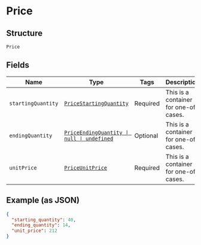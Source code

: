 
# Price

## Structure

`Price`

## Fields

| Name | Type | Tags | Description |
|  --- | --- | --- | --- |
| `startingQuantity` | [`PriceStartingQuantity`](../../doc/models/containers/price-starting-quantity.md) | Required | This is a container for one-of cases. |
| `endingQuantity` | [`PriceEndingQuantity \| null \| undefined`](../../doc/models/containers/price-ending-quantity.md) | Optional | This is a container for one-of cases. |
| `unitPrice` | [`PriceUnitPrice`](../../doc/models/containers/price-unit-price.md) | Required | This is a container for one-of cases. |

## Example (as JSON)

```json
{
  "starting_quantity": 40,
  "ending_quantity": 14,
  "unit_price": 212
}
```

